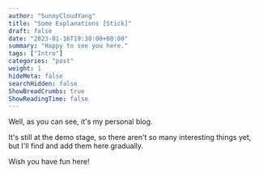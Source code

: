 ```yaml
---
author: "SunnyCloudYang"
title: "Some Explanations [Stick]"
draft: false
date: "2023-01-16T19:30:00+08:00"
summary: "Happy to see you here."
tags: ["Intro"]
categories: "post"
weight: 1
hideMeta: false
searchHidden: false
ShowBreadCrumbs: true
ShowReadingTime: false
---
```


Well, as you can see, it's my personal blog.

It's still at the demo stage, so there aren't so many interesting things yet, but I'll find and add them here gradually.

Wish you have fun here!
